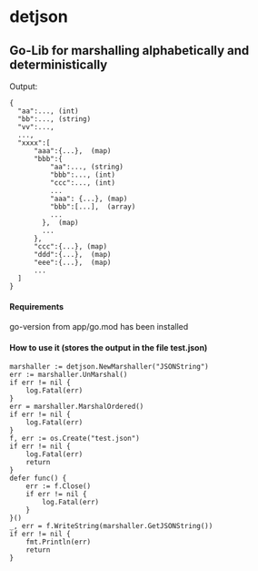# detjson 
## Go-Lib for marshalling alphabetically and deterministically 


Output:
    
    {
      "aa":..., (int)
      "bb":..., (string)
      "vv":...,
      ...,
      "xxxx":[
          "aaa":{...},  (map)
          "bbb":{
              "aa":..., (string)
              "bbb":..., (int)
              "ccc":..., (int)
              ...
              "aaa": {...}, (map)
              "bbb":[...],  (array)
              ...
            },  (map)
            ...
          },
          "ccc":{...}, (map)
          "ddd":{...},  (map)
          "eee":{...},  (map)
          ...
      ]
    }

#### Requirements

go-version from app/go.mod has been installed 

#### How to use it (stores the output in the file test.json)
    marshaller := detjson.NewMarshaller("JSONString")
   	err := marshaller.UnMarshal()
   	if err != nil {
   		log.Fatal(err)
   	}
   	err = marshaller.MarshalOrdered()
   	if err != nil {
   		log.Fatal(err)
   	}
   	f, err := os.Create("test.json")
   	if err != nil {
   		log.Fatal(err)
   		return
   	}
   	defer func() {
   		err := f.Close()
   		if err != nil {
   			log.Fatal(err)
   		}
   	}()
   	_, err = f.WriteString(marshaller.GetJSONString())
   	if err != nil {
   		fmt.Println(err)
   		return
   	}
    
